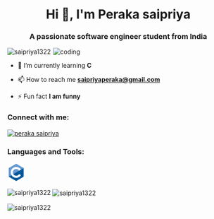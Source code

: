 <h1 align="center">Hi 👋, I'm Peraka saipriya</h1>
<h3 align="center">A passionate software engineer student from India</h3>
<img align="right"alt="coding"width="400"src="https://camo.githubusercontent.com/19db51af5f90f1b152bc0b9078f5fe97053955be5074f03f17019c70345bdcdb/68747470733a2f2f6d69726f2e6d656469756d2e636f6d2f6d61782f313336302f302a37513379765349765f7430696f4a2d5a2e676966">
<p align="left"> <img src="https://komarev.com/ghpvc/?username=saipriya1322&label=Profile%20views&color=0e75b6&style=flat" alt="saipriya1322" /> </p>

- 🌱 I’m currently learning **C**

- 📫 How to reach me **saipriyaperaka@gmail.com**

- ⚡ Fun fact **I am funny**

<h3 align="left">Connect with me:</h3>
<p align="left">
<a href="https://linkedin.com/in/peraka saipriya" target="blank"><img align="center" src="https://raw.githubusercontent.com/rahuldkjain/github-profile-readme-generator/master/src/images/icons/Social/linked-in-alt.svg" alt="peraka saipriya" height="30" width="40" /></a>
</p>

<h3 align="left">Languages and Tools:</h3>
<p align="left"> <a href="https://www.cprogramming.com/" target="_blank" rel="noreferrer"> <img src="https://raw.githubusercontent.com/devicons/devicon/master/icons/c/c-original.svg" alt="c" width="40" height="40"/> </a> </p>

<p><img align="left" src="https://github-readme-stats.vercel.app/api/top-langs?username=saipriya1322&show_icons=true&locale=en&layout=compact" alt="saipriya1322" /></p>

<p>&nbsp;<img align="center" src="https://github-readme-stats.vercel.app/api?username=saipriya1322&show_icons=true&locale=en" alt="saipriya1322" /></p>

<p><img align="center" src="https://github-readme-streak-stats.herokuapp.com/?user=saipriya1322&" alt="saipriya1322" /></p>

